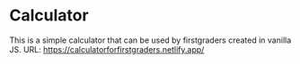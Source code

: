 # Calculator
This is a simple calculator that can be used by firstgraders created in vanilla JS.
URL: https://calculatorforfirstgraders.netlify.app/
